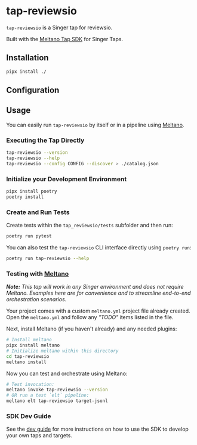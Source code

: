 # tap-reviewsio

`tap-reviewsio` is a Singer tap for reviewsio.

Built with the [Meltano Tap SDK](https://sdk.meltano.com) for Singer Taps.

## Installation

```bash
pipx install ./
```

## Configuration


## Usage

You can easily run `tap-reviewsio` by itself or in a pipeline using [Meltano](https://meltano.com/).

### Executing the Tap Directly

```bash
tap-reviewsio --version
tap-reviewsio --help
tap-reviewsio --config CONFIG --discover > ./catalog.json
```
### Initialize your Development Environment

```bash
pipx install poetry
poetry install
```

### Create and Run Tests

Create tests within the `tap_reviewsio/tests` subfolder and
  then run:

```bash
poetry run pytest
```

You can also test the `tap-reviewsio` CLI interface directly using `poetry run`:

```bash
poetry run tap-reviewsio --help
```

### Testing with [Meltano](https://www.meltano.com)

_**Note:** This tap will work in any Singer environment and does not require Meltano.
Examples here are for convenience and to streamline end-to-end orchestration scenarios._

Your project comes with a custom `meltano.yml` project file already created. Open the `meltano.yml` and follow any _"TODO"_ items listed in
the file.

Next, install Meltano (if you haven't already) and any needed plugins:

```bash
# Install meltano
pipx install meltano
# Initialize meltano within this directory
cd tap-reviewsio
meltano install
```

Now you can test and orchestrate using Meltano:

```bash
# Test invocation:
meltano invoke tap-reviewsio --version
# OR run a test `elt` pipeline:
meltano elt tap-reviewsio target-jsonl
```

### SDK Dev Guide

See the [dev guide](https://sdk.meltano.com/en/latest/dev_guide.html) for more instructions on how to use the SDK to 
develop your own taps and targets.
